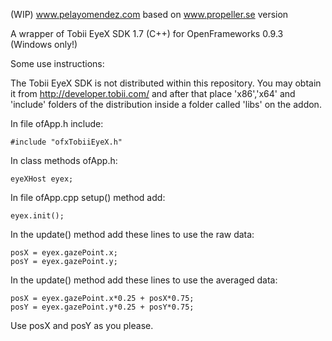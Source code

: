(WIP) www.pelayomendez.com based on www.propeller.se version

A wrapper of Tobii EyeX SDK 1.7 (C++) for OpenFrameworks 0.9.3
(Windows only!)

Some use instructions:

The Tobii EyeX SDK is not distributed within this repository. 
You may obtain it from http://developer.tobii.com/ and after that place 
'x86','x64' and 'include' folders of the distribution inside a folder 
called 'libs' on the addon.

In file ofApp.h include:
```
#include "ofxTobiiEyeX.h"
```

In class methods ofApp.h:
```
eyeXHost eyex;
```

In file ofApp.cpp setup() method add:
```
eyex.init();
```

In the update() method add these lines to use the raw data:
```
posX = eyex.gazePoint.x;
posY = eyex.gazePoint.y;
```

In the update() method add these lines to use the averaged data:
```
posX = eyex.gazePoint.x*0.25 + posX*0.75;
posY = eyex.gazePoint.y*0.25 + posY*0.75;
```

Use posX and posY as you please.
